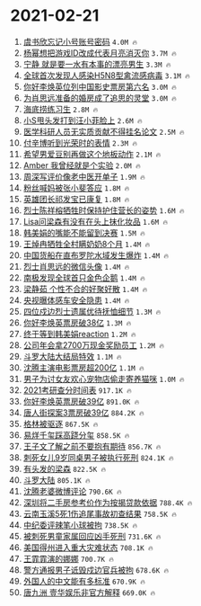 # 2021-02-21

1. [虞书欣忘记小号账号密码](https://s.weibo.com/weibo?q=%23%E8%99%9E%E4%B9%A6%E6%AC%A3%E5%BF%98%E8%AE%B0%E5%B0%8F%E5%8F%B7%E8%B4%A6%E5%8F%B7%E5%AF%86%E7%A0%81%23&Refer=top) `4.0M 🔥`
1. [杨幂想把游戏ID改成代表月亮消灭你](https://s.weibo.com/weibo?q=%23%E6%9D%A8%E5%B9%82%E6%83%B3%E6%8A%8A%E6%B8%B8%E6%88%8FID%E6%94%B9%E6%88%90%E4%BB%A3%E8%A1%A8%E6%9C%88%E4%BA%AE%E6%B6%88%E7%81%AD%E4%BD%A0%23&Refer=top) `3.7M 🔥`
1. [宁静 就是要一水有本事的漂亮男生](https://s.weibo.com/weibo?q=%E5%AE%81%E9%9D%99%20%E5%B0%B1%E6%98%AF%E8%A6%81%E4%B8%80%E6%B0%B4%E6%9C%89%E6%9C%AC%E4%BA%8B%E7%9A%84%E6%BC%82%E4%BA%AE%E7%94%B7%E7%94%9F&Refer=top) `3.3M 🔥`
1. [全球首次发现人感染H5N8型禽流感病毒](https://s.weibo.com/weibo?q=%23%E5%85%A8%E7%90%83%E9%A6%96%E6%AC%A1%E5%8F%91%E7%8E%B0%E4%BA%BA%E6%84%9F%E6%9F%93H5N8%E5%9E%8B%E7%A6%BD%E6%B5%81%E6%84%9F%E7%97%85%E6%AF%92%23&Refer=top) `3.1M 🔥`
1. [你好李焕英位列中国影史票房第六名](https://s.weibo.com/weibo?q=%23%E4%BD%A0%E5%A5%BD%E6%9D%8E%E7%84%95%E8%8B%B1%E4%BD%8D%E5%88%97%E4%B8%AD%E5%9B%BD%E5%BD%B1%E5%8F%B2%E7%A5%A8%E6%88%BF%E7%AC%AC%E5%85%AD%E5%90%8D%23&Refer=top) `3.0M 🔥`
1. [为肖思远准备的婚房成了追思的灵堂](https://s.weibo.com/weibo?q=%23%E4%B8%BA%E8%82%96%E6%80%9D%E8%BF%9C%E5%87%86%E5%A4%87%E7%9A%84%E5%A9%9A%E6%88%BF%E6%88%90%E4%BA%86%E8%BF%BD%E6%80%9D%E7%9A%84%E7%81%B5%E5%A0%82%23&Refer=top) `3.0M 🔥`
1. [海底捞练习生](https://s.weibo.com/weibo?q=%E6%B5%B7%E5%BA%95%E6%8D%9E%E7%BB%83%E4%B9%A0%E7%94%9F&Refer=top) `2.8M 🔥`
1. [小S甩头发打到汪小菲脸上](https://s.weibo.com/weibo?q=%23%E5%B0%8FS%E7%94%A9%E5%A4%B4%E5%8F%91%E6%89%93%E5%88%B0%E6%B1%AA%E5%B0%8F%E8%8F%B2%E8%84%B8%E4%B8%8A%23&Refer=top) `2.6M 🔥`
1. [医学科研人员无实质贡献不得挂名论文](https://s.weibo.com/weibo?q=%23%E5%8C%BB%E5%AD%A6%E7%A7%91%E7%A0%94%E4%BA%BA%E5%91%98%E6%97%A0%E5%AE%9E%E8%B4%A8%E8%B4%A1%E7%8C%AE%E4%B8%8D%E5%BE%97%E6%8C%82%E5%90%8D%E8%AE%BA%E6%96%87%23&Refer=top) `2.5M 🔥`
1. [付辛博听到光荣时的表情](https://s.weibo.com/weibo?q=%23%E4%BB%98%E8%BE%9B%E5%8D%9A%E5%90%AC%E5%88%B0%E5%85%89%E8%8D%A3%E6%97%B6%E7%9A%84%E8%A1%A8%E6%83%85%23&Refer=top) `2.3M 🔥`
1. [希望男爱豆别再做这个地板动作](https://s.weibo.com/weibo?q=%23%E5%B8%8C%E6%9C%9B%E7%94%B7%E7%88%B1%E8%B1%86%E5%88%AB%E5%86%8D%E5%81%9A%E8%BF%99%E4%B8%AA%E5%9C%B0%E6%9D%BF%E5%8A%A8%E4%BD%9C%23&Refer=top) `2.1M 🔥`
1. [Amber 我曾经就是个实验](https://s.weibo.com/weibo?q=Amber%20%E6%88%91%E6%9B%BE%E7%BB%8F%E5%B0%B1%E6%98%AF%E4%B8%AA%E5%AE%9E%E9%AA%8C&Refer=top) `2.0M 🔥`
1. [周深写评价像老中医开单子](https://s.weibo.com/weibo?q=%23%E5%91%A8%E6%B7%B1%E5%86%99%E8%AF%84%E4%BB%B7%E5%83%8F%E8%80%81%E4%B8%AD%E5%8C%BB%E5%BC%80%E5%8D%95%E5%AD%90%23&Refer=top) `1.9M 🔥`
1. [粉丝喊妈被张小斐答应](https://s.weibo.com/weibo?q=%23%E7%B2%89%E4%B8%9D%E5%96%8A%E5%A6%88%E8%A2%AB%E5%BC%A0%E5%B0%8F%E6%96%90%E7%AD%94%E5%BA%94%23&Refer=top) `1.8M 🔥`
1. [英雄团长祁发宝已康复](https://s.weibo.com/weibo?q=%23%E8%8B%B1%E9%9B%84%E5%9B%A2%E9%95%BF%E7%A5%81%E5%8F%91%E5%AE%9D%E5%B7%B2%E5%BA%B7%E5%A4%8D%23&Refer=top) `1.8M 🔥`
1. [烈士陈祥榕牺牲时保持护住营长的姿势](https://s.weibo.com/weibo?q=%23%E7%83%88%E5%A3%AB%E9%99%88%E7%A5%A5%E6%A6%95%E7%89%BA%E7%89%B2%E6%97%B6%E4%BF%9D%E6%8C%81%E6%8A%A4%E4%BD%8F%E8%90%A5%E9%95%BF%E7%9A%84%E5%A7%BF%E5%8A%BF%23&Refer=top) `1.6M 🔥`
1. [Lisa问梁森有没有在头上抹化妆品](https://s.weibo.com/weibo?q=%23Lisa%E9%97%AE%E6%A2%81%E6%A3%AE%E6%9C%89%E6%B2%A1%E6%9C%89%E5%9C%A8%E5%A4%B4%E4%B8%8A%E6%8A%B9%E5%8C%96%E5%A6%86%E5%93%81%23&Refer=top) `1.6M 🔥`
1. [韩美娟的嘴能不能留到决赛](https://s.weibo.com/weibo?q=%E9%9F%A9%E7%BE%8E%E5%A8%9F%E7%9A%84%E5%98%B4%E8%83%BD%E4%B8%8D%E8%83%BD%E7%95%99%E5%88%B0%E5%86%B3%E8%B5%9B&Refer=top) `1.5M 🔥`
1. [王焯冉牺牲全村瞒奶奶8个月](https://s.weibo.com/weibo?q=%23%E7%8E%8B%E7%84%AF%E5%86%89%E7%89%BA%E7%89%B2%E5%85%A8%E6%9D%91%E7%9E%92%E5%A5%B6%E5%A5%B68%E4%B8%AA%E6%9C%88%23&Refer=top) `1.4M 🔥`
1. [中国货船在直布罗陀水域发生爆炸](https://s.weibo.com/weibo?q=%E4%B8%AD%E5%9B%BD%E8%B4%A7%E8%88%B9%E5%9C%A8%E7%9B%B4%E5%B8%83%E7%BD%97%E9%99%80%E6%B0%B4%E5%9F%9F%E5%8F%91%E7%94%9F%E7%88%86%E7%82%B8&Refer=top) `1.4M 🔥`
1. [烈士肖思远的微信头像](https://s.weibo.com/weibo?q=%23%E7%83%88%E5%A3%AB%E8%82%96%E6%80%9D%E8%BF%9C%E7%9A%84%E5%BE%AE%E4%BF%A1%E5%A4%B4%E5%83%8F%23&Refer=top) `1.4M 🔥`
1. [南极发现全球首只金色企鹅](https://s.weibo.com/weibo?q=%23%E5%8D%97%E6%9E%81%E5%8F%91%E7%8E%B0%E5%85%A8%E7%90%83%E9%A6%96%E5%8F%AA%E9%87%91%E8%89%B2%E4%BC%81%E9%B9%85%23&Refer=top) `1.4M 🔥`
1. [梁静茹 个性不合的好聚好散](https://s.weibo.com/weibo?q=%E6%A2%81%E9%9D%99%E8%8C%B9%20%E4%B8%AA%E6%80%A7%E4%B8%8D%E5%90%88%E7%9A%84%E5%A5%BD%E8%81%9A%E5%A5%BD%E6%95%A3&Refer=top) `1.4M 🔥`
1. [央视曝体感车安全隐患](https://s.weibo.com/weibo?q=%23%E5%A4%AE%E8%A7%86%E6%9B%9D%E4%BD%93%E6%84%9F%E8%BD%A6%E5%AE%89%E5%85%A8%E9%9A%90%E6%82%A3%23&Refer=top) `1.4M 🔥`
1. [四位戍边烈士遗属优待抚恤细节](https://s.weibo.com/weibo?q=%23%E5%9B%9B%E4%BD%8D%E6%88%8D%E8%BE%B9%E7%83%88%E5%A3%AB%E9%81%97%E5%B1%9E%E4%BC%98%E5%BE%85%E6%8A%9A%E6%81%A4%E7%BB%86%E8%8A%82%23&Refer=top) `1.3M 🔥`
1. [你好李焕英票房破38亿](https://s.weibo.com/weibo?q=%23%E4%BD%A0%E5%A5%BD%E6%9D%8E%E7%84%95%E8%8B%B1%E7%A5%A8%E6%88%BF%E7%A0%B438%E4%BA%BF%23&Refer=top) `1.3M 🔥`
1. [终于等到韩美娟reaction](https://s.weibo.com/weibo?q=%23%E7%BB%88%E4%BA%8E%E7%AD%89%E5%88%B0%E9%9F%A9%E7%BE%8E%E5%A8%9Freaction%23&Refer=top) `1.2M 🔥`
1. [公司年会拿2700万现金奖励员工](https://s.weibo.com/weibo?q=%23%E5%85%AC%E5%8F%B8%E5%B9%B4%E4%BC%9A%E6%8B%BF2700%E4%B8%87%E7%8E%B0%E9%87%91%E5%A5%96%E5%8A%B1%E5%91%98%E5%B7%A5%23&Refer=top) `1.2M 🔥`
1. [斗罗大陆大结局特效](https://s.weibo.com/weibo?q=%23%E6%96%97%E7%BD%97%E5%A4%A7%E9%99%86%E5%A4%A7%E7%BB%93%E5%B1%80%E7%89%B9%E6%95%88%23&Refer=top) `1.1M 🔥`
1. [沈腾主演电影票房超200亿](https://s.weibo.com/weibo?q=%23%E6%B2%88%E8%85%BE%E4%B8%BB%E6%BC%94%E7%94%B5%E5%BD%B1%E7%A5%A8%E6%88%BF%E8%B6%85200%E4%BA%BF%23&Refer=top) `1.1M 🔥`
1. [男子为讨女友欢心宠物店偷走寄养猫咪](https://s.weibo.com/weibo?q=%E7%94%B7%E5%AD%90%E4%B8%BA%E8%AE%A8%E5%A5%B3%E5%8F%8B%E6%AC%A2%E5%BF%83%E5%AE%A0%E7%89%A9%E5%BA%97%E5%81%B7%E8%B5%B0%E5%AF%84%E5%85%BB%E7%8C%AB%E5%92%AA&Refer=top) `1.0M 🔥`
1. [2021考研查分时间表](https://s.weibo.com/weibo?q=%232021%E8%80%83%E7%A0%94%E6%9F%A5%E5%88%86%E6%97%B6%E9%97%B4%E8%A1%A8%23&Refer=top) `917.1K 🔥`
1. [你好李焕英票房破39亿](https://s.weibo.com/weibo?q=%23%E4%BD%A0%E5%A5%BD%E6%9D%8E%E7%84%95%E8%8B%B1%E7%A5%A8%E6%88%BF%E7%A0%B439%E4%BA%BF%23&Refer=top) `891.0K 🔥`
1. [唐人街探案3票房破39亿](https://s.weibo.com/weibo?q=%23%E5%94%90%E4%BA%BA%E8%A1%97%E6%8E%A2%E6%A1%883%E7%A5%A8%E6%88%BF%E7%A0%B439%E4%BA%BF%23&Refer=top) `884.2K 🔥`
1. [格林被驱逐](https://s.weibo.com/weibo?q=%E6%A0%BC%E6%9E%97%E8%A2%AB%E9%A9%B1%E9%80%90&Refer=top) `867.5K 🔥`
1. [易烊千玺踩高跷分玺](https://s.weibo.com/weibo?q=%23%E6%98%93%E7%83%8A%E5%8D%83%E7%8E%BA%E8%B8%A9%E9%AB%98%E8%B7%B7%E5%88%86%E7%8E%BA%23&Refer=top) `858.5K 🔥`
1. [王子文了解之前不要抱有期待](https://s.weibo.com/weibo?q=%23%E7%8E%8B%E5%AD%90%E6%96%87%E4%BA%86%E8%A7%A3%E4%B9%8B%E5%89%8D%E4%B8%8D%E8%A6%81%E6%8A%B1%E6%9C%89%E6%9C%9F%E5%BE%85%23&Refer=top) `856.7K 🔥`
1. [刺死女儿9岁同桌男子被执行死刑](https://s.weibo.com/weibo?q=%23%E5%88%BA%E6%AD%BB%E5%A5%B3%E5%84%BF9%E5%B2%81%E5%90%8C%E6%A1%8C%E7%94%B7%E5%AD%90%E8%A2%AB%E6%89%A7%E8%A1%8C%E6%AD%BB%E5%88%91%23&Refer=top) `824.1K 🔥`
1. [有头发的梁森](https://s.weibo.com/weibo?q=%23%E6%9C%89%E5%A4%B4%E5%8F%91%E7%9A%84%E6%A2%81%E6%A3%AE%23&Refer=top) `822.5K 🔥`
1. [斗罗大陆](https://s.weibo.com/weibo?q=%E6%96%97%E7%BD%97%E5%A4%A7%E9%99%86&Refer=top) `805.1K 🔥`
1. [沈腾老婆微博评论](https://s.weibo.com/weibo?q=%23%E6%B2%88%E8%85%BE%E8%80%81%E5%A9%86%E5%BE%AE%E5%8D%9A%E8%AF%84%E8%AE%BA%23&Refer=top) `790.6K 🔥`
1. [深圳将二手房参考价作为按揭贷款依据](https://s.weibo.com/weibo?q=%E6%B7%B1%E5%9C%B3%E5%B0%86%E4%BA%8C%E6%89%8B%E6%88%BF%E5%8F%82%E8%80%83%E4%BB%B7%E4%BD%9C%E4%B8%BA%E6%8C%89%E6%8F%AD%E8%B4%B7%E6%AC%BE%E4%BE%9D%E6%8D%AE&Refer=top) `788.4K 🔥`
1. [云南玉溪5死1伤追尾事故初查结果](https://s.weibo.com/weibo?q=%E4%BA%91%E5%8D%97%E7%8E%89%E6%BA%AA5%E6%AD%BB1%E4%BC%A4%E8%BF%BD%E5%B0%BE%E4%BA%8B%E6%95%85%E5%88%9D%E6%9F%A5%E7%BB%93%E6%9E%9C&Refer=top) `758.5K 🔥`
1. [中纪委评辣笔小球被拘](https://s.weibo.com/weibo?q=%E4%B8%AD%E7%BA%AA%E5%A7%94%E8%AF%84%E8%BE%A3%E7%AC%94%E5%B0%8F%E7%90%83%E8%A2%AB%E6%8B%98&Refer=top) `738.5K 🔥`
1. [被刺死男童家属回应凶手死刑](https://s.weibo.com/weibo?q=%E8%A2%AB%E5%88%BA%E6%AD%BB%E7%94%B7%E7%AB%A5%E5%AE%B6%E5%B1%9E%E5%9B%9E%E5%BA%94%E5%87%B6%E6%89%8B%E6%AD%BB%E5%88%91&Refer=top) `731.6K 🔥`
1. [美国得州进入重大灾难状态](https://s.weibo.com/weibo?q=%23%E7%BE%8E%E5%9B%BD%E5%BE%97%E5%B7%9E%E8%BF%9B%E5%85%A5%E9%87%8D%E5%A4%A7%E7%81%BE%E9%9A%BE%E7%8A%B6%E6%80%81%23&Refer=top) `708.1K 🔥`
1. [王霏霏演的娜娜](https://s.weibo.com/weibo?q=%23%E7%8E%8B%E9%9C%8F%E9%9C%8F%E6%BC%94%E7%9A%84%E5%A8%9C%E5%A8%9C%23&Refer=top) `700.7K 🔥`
1. [警方通报男子诋毁戍边官兵被拘](https://s.weibo.com/weibo?q=%23%E8%AD%A6%E6%96%B9%E9%80%9A%E6%8A%A5%E7%94%B7%E5%AD%90%E8%AF%8B%E6%AF%81%E6%88%8D%E8%BE%B9%E5%AE%98%E5%85%B5%E8%A2%AB%E6%8B%98%23&Refer=top) `678.6K 🔥`
1. [外国人的中文能有多标准](https://s.weibo.com/weibo?q=%23%E5%A4%96%E5%9B%BD%E4%BA%BA%E7%9A%84%E4%B8%AD%E6%96%87%E8%83%BD%E6%9C%89%E5%A4%9A%E6%A0%87%E5%87%86%23&Refer=top) `670.9K 🔥`
1. [唐九洲 壹华娱乐非官方解释](https://s.weibo.com/weibo?q=%E5%94%90%E4%B9%9D%E6%B4%B2%20%E5%A3%B9%E5%8D%8E%E5%A8%B1%E4%B9%90%E9%9D%9E%E5%AE%98%E6%96%B9%E8%A7%A3%E9%87%8A&Refer=top) `669.0K 🔥`
